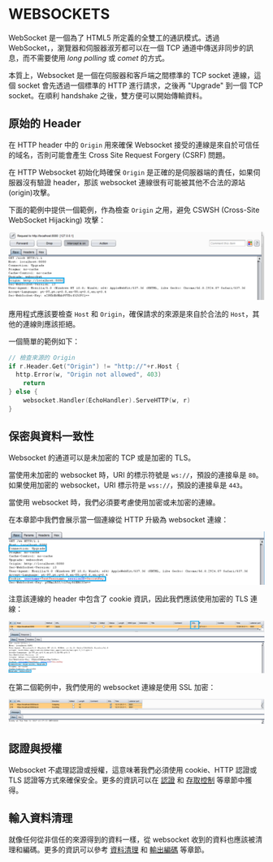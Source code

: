 WEBSOCKETS
==========

WebSocket 是一個為了 HTML5 所定義的全雙工的通訊模式。透過 WebSocket，，瀏覽器和伺服器淑芳都可以在一個 TCP 通道中傳送非同步的訊息，而不需要使用 _long polling_ 或 _comet_ 的方式。

本質上，Websocket 是一個在伺服器和客戶端之間標準的 TCP socket 連線，這個 socket 會先透過一個標準的 HTTP 進行請求，之後再 "Upgrade" 到一個 TCP socket。在順利 handshake 之後，雙方便可以開始傳輸資料。

## 原始的 Header

在 HTTP header 中的 `Origin` 用來確保 Websocket 接受的連線是來自於可信任的域名，否則可能會產生 Cross Site Request Forgery (CSRF) 問題。

在 HTTP Websocket 初始化時確保 `Origin` 是正確的是伺服器端的責任，如果伺服器沒有驗證 header，那該 websocket 連線很有可能被其他不合法的源站(origin)攻擊。

下面的範例中提供一個範例，作為檢查 `Origin` 之用，避免 CSWSH (Cross-Site WebSocket Hijacking) 攻擊：

![HTTP Header Leak](img/w1_1.png)

應用程式應該要檢查 `Host` 和 `Origin`，確保請求的來源是來自於合法的 `Host`，其他的連線則應該拒絕。

一個簡單的範例如下：

```go
// 檢查來源的 Origin
if r.Header.Get("Origin") != "http://"+r.Host {
  http.Error(w, "Origin not allowed", 403)
    return
} else {
    websocket.Handler(EchoHandler).ServeHTTP(w, r)
}
```

## 保密與資料一致性

Websocket 的通道可以是未加密的 TCP 或是加密的 TLS。

當使用未加密的 websocket 時，URI 的標示符號是 `ws://`，預設的連接阜是 `80`。如果使用加密的 websocket，URI 標示符是 `wss://`，預設的連接阜是 `443`。

當使用 websocket 時，我們必須要考慮使用加密或未加密的連線。

在本章節中我們會展示當一個連線從 HTTP 升級為 websocket 連線：

![HTTP Cookie Leak](img/w2_1.png)

注意該連線的 header 中包含了 cookie 資訊，因此我們應該使用加密的 TLS 連線：

![HTTP Cookie TLS](img/ws_tls_upgrade.png)

在第二個範例中，我們使用的 websocket 連線是使用 SSL 加密：

![Websocket SSL](img/wss_secure.png)

## 認證與授權

Websocket 不處理認證或授權，這意味著我們必須使用 cookie、HTTP 認證或 TLS 認證等方式來確保安全。更多的資訊可以在 [認證][1] 和 [存取控制][2] 等章節中獲得。

## 輸入資料清理

就像任何從非信任的來源得到的資料一樣，從 websocket 收到的資料也應該被清理和編碼。更多的資訊可以參考 [資料清理][3] 和 [輸出編碼][4] 等章節。

[1]: ../authentication-password-management/README.md
[2]: ../access-control/README.md
[3]: ../input-validation/sanitization.md
[4]: ../output-encoding/README.md
